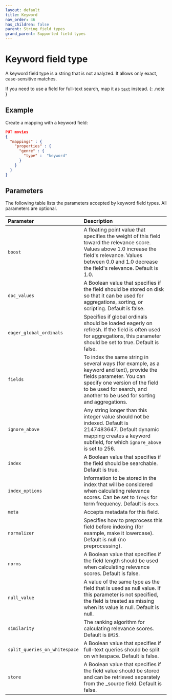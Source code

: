 ```yaml
---
layout: default
title: Keyword
nav_order: 46
has_children: false
parent: String field types
grand_parent: Supported field types
---
```


# Keyword field type

A keyword field type is a string that is not analyzed. It allows only exact, case-sensitive matches.

If you need to use a field for full-text search, map it as [`text`]({{site.url}}{{site.baseurl}}/opensearch/supported-field-types/text/) instead.
{: .note }

## Example

Create a mapping with a keyword field:

```json
PUT movies
{
  "mappings" : {
    "properties" : {
      "genre" : {
        "type" :  "keyword"
      }
    }
  }
}
```

## Parameters

The following table lists the parameters accepted by keyword field types. All parameters are optional.

Parameter | Description 
:--- | :--- 
`boost` | A floating point value that specifies the weight of this field toward the relevance score. Values above 1.0 increase the field's relevance. Values between 0.0 and 1.0 decrease the field's relevance. Default is 1.0.
`doc_values` | A Boolean value that specifies if the field should be stored on disk so that it can be used for aggregations, sorting, or scripting. Default is false.
`eager_global_ordinals` | Specifies if global ordinals should be loaded eagerly on refresh. If the field is often used for aggregations, this parameter should be set to true. Default is false.
`fields` | To index the same string in several ways (for example, as a keyword and text), provide the fields parameter. You can specify one version of the field to be used for search, and another to be used for sorting and aggregations.
`ignore_above` | Any string longer than this integer value should not be indexed. Default is 2147483647. Default dynamic mapping creates a keyword subfield, for which `ignore_above` is set to 256.
`index` | A Boolean value that specifies if the field should be searchable. Default is true.
`index_options` | Information to be stored in the index that will be considered when calculating relevance scores. Can be set to `freqs` for term frequency. Default is `docs`.
`meta` | Accepts metadata for this field.
`normalizer` | Specifies how to preprocess this field before indexing (for example, make it lowercase). Default is null (no preprocessing).
`norms` | A Boolean value that specifies if the field length should be used when calculating relevance scores. Default is false.
`null_value` | A  value of the same type as the field that is used as null value. If this parameter is not specified, the field is treated as missing when its value is null. Default is null.
`similarity` | The ranking algorithm for calculating relevance scores. Default is `BM25`. 
`split_queries_on_whitespace` | A Boolean value that specifies if full-text queries should be split on whitespace. Default is false.
`store` | A Boolean value that specifies if the field value should be stored and can be retrieved separately from the _source field. Default is false. 